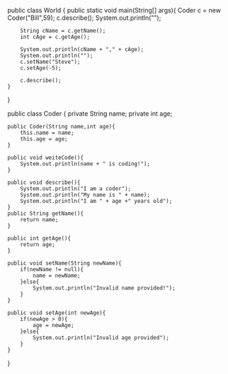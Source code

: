 public class World {
	public static void main(String[] args){
		Coder c = new Coder("Bill",59);
		c.describe();
		System.out.println("");
		
		String cName = c.getName();
		int cAge = c.getAge();
		
		System.out.println(cName + "," + cAge);
		System.out.println("");
		c.setName("Steve");
		c.setAge(-5);
		
		c.describe();
	}
}

public class Coder {
	private String name;
	private int age;
	
	public Coder(String name,int age){
		this.name = name;
		this.age = age;
	}
	
	public void weiteCode(){
		System.out.println(name + " is coding!");
	}
	
	public void describe(){
		System.out.println("I am a coder");
		System.out.println("My name is " + name);
		System.out.println("I am " + age +" years old");
	}
	public String getName(){
		return name;
	}
	
	public int getAge(){
		return age;
	}
	
	public void setName(String newName){
		if(newName != null){
			name = newName;
		}else{
			System.out.println("Invalid name provided!");
		}
	}
	
	public void setAge(int newAge){
		if(newAge > 0){
			age = newAge;
		}else{
			System.out.println("Invalid age provided");
		}
	}
	
}
